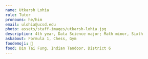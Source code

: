 ```yaml
---
name: Utkarsh Lohia
role: Tutor
pronouns: he/him
email: ulohia@ucsd.edu
photo: assets/staff-images/utkarsh-lohia.jpg
description: 4th year, Data Science major; Math minor, Sixth
askabout: Formula 1, Chess, Gym
foodemoji: 🍕
food: Din Tai Fung, Indian Tandoor, District 6
---
```


